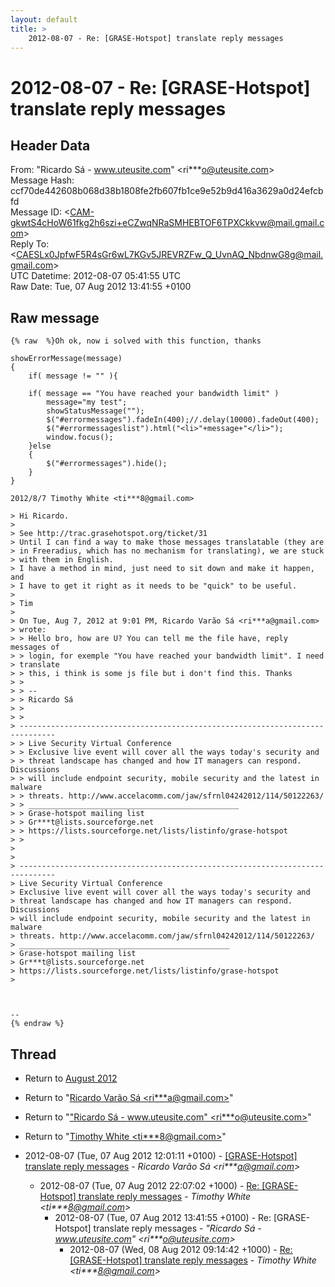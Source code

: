 ```yaml
---
layout: default
title: >
    2012-08-07 - Re: [GRASE-Hotspot] translate reply messages
---
```


# 2012-08-07 - Re: [GRASE-Hotspot] translate reply messages

## Header Data

From: "Ricardo Sá - www.uteusite.com" \<ri***o@uteusite.com\><br>
Message Hash: ccf70de442608b068d38b1808fe2fb607fb1ce9e52b9d416a3629a0d24efcbfd<br>
Message ID: \<CAM-gkwtS4cHoW61fkg2h6szi+eCZwqNRaSMHEBTOF6TPXCkkvw@mail.gmail.com\><br>
Reply To: \<CAESLx0JpfwF5R4sGr6wL7KGv5JREVRZFw_Q_UvnAQ_NbdnwG8g@mail.gmail.com\><br>
UTC Datetime: 2012-08-07 05:41:55 UTC<br>
Raw Date: Tue, 07 Aug 2012 13:41:55 +0100<br>

## Raw message

```
{% raw  %}Oh ok, now i solved with this function, thanks

showErrorMessage(message)
{
    if( message != "" ){

    if( message == "You have reached your bandwidth limit" )
        message="my test";
        showStatusMessage("");
        $("#errormessages").fadeIn(400);//.delay(10000).fadeOut(400);
        $("#errormessageslist").html("<li>"+message+"</li>");
        window.focus();
    }else
    {
        $("#errormessages").hide();
    }
}

2012/8/7 Timothy White <ti***8@gmail.com>

> Hi Ricardo.
>
> See http://trac.grasehotspot.org/ticket/31
> Until I can find a way to make those messages translatable (they are
> in Freeradius, which has no mechanism for translating), we are stuck
> with them in English.
> I have a method in mind, just need to sit down and make it happen, and
> I have to get it right as it needs to be "quick" to be useful.
>
> Tim
>
> On Tue, Aug 7, 2012 at 9:01 PM, Ricardo Varão Sá <ri***a@gmail.com>
> wrote:
> > Hello bro, how are U? You can tell me the file have, reply messages of
> > login, for exemple "You have reached your bandwidth limit". I need
> translate
> > this, i think is some js file but i don't find this. Thanks
> >
> > --
> > Ricardo Sá
> >
> >
> ------------------------------------------------------------------------------
> > Live Security Virtual Conference
> > Exclusive live event will cover all the ways today's security and
> > threat landscape has changed and how IT managers can respond. Discussions
> > will include endpoint security, mobile security and the latest in malware
> > threats. http://www.accelacomm.com/jaw/sfrnl04242012/114/50122263/
> > _______________________________________________
> > Grase-hotspot mailing list
> > Gr***t@lists.sourceforge.net
> > https://lists.sourceforge.net/lists/listinfo/grase-hotspot
> >
>
>
> ------------------------------------------------------------------------------
> Live Security Virtual Conference
> Exclusive live event will cover all the ways today's security and
> threat landscape has changed and how IT managers can respond. Discussions
> will include endpoint security, mobile security and the latest in malware
> threats. http://www.accelacomm.com/jaw/sfrnl04242012/114/50122263/
> _______________________________________________
> Grase-hotspot mailing list
> Gr***t@lists.sourceforge.net
> https://lists.sourceforge.net/lists/listinfo/grase-hotspot
>



--
{% endraw %}
```

## Thread

+ Return to [August 2012](/archive/2012/08)

+ Return to "[Ricardo Varão Sá <ri***a<span>@</span>gmail.com>](/authors/ri___a_at_gmail_com)"
+ Return to "["Ricardo Sá - www.uteusite.com" <ri***o<span>@</span>uteusite.com>](/authors/ri___o_at_uteusite_com)"
+ Return to "[Timothy White <ti***8<span>@</span>gmail.com>](/authors/ti___8_at_gmail_com)"

+ 2012-08-07 (Tue, 07 Aug 2012 12:01:11 +0100) - [[GRASE-Hotspot] translate reply messages](/archive/2012/08/7001b5f22fff7ae732d6bca086ab72b952845323ed872dfd402b357f90aecbd6) - _Ricardo Varão Sá \<ri***a@gmail.com\>_
  + 2012-08-07 (Tue, 07 Aug 2012 22:07:02 +1000) - [Re: [GRASE-Hotspot] translate reply messages](/archive/2012/08/a82738eba234ab3631b8e457a318028ab33ad3224991f07d3104c74211020108) - _Timothy White \<ti***8@gmail.com\>_
    + 2012-08-07 (Tue, 07 Aug 2012 13:41:55 +0100) - Re: [GRASE-Hotspot] translate reply messages - _"Ricardo Sá - www.uteusite.com" \<ri***o@uteusite.com\>_
      + 2012-08-07 (Wed, 08 Aug 2012 09:14:42 +1000) - [Re: [GRASE-Hotspot] translate reply messages](/archive/2012/08/8dc2d392b36767514631d46d49a9a7634b90dc0b14be573e7e3e920487ff5eae) - _Timothy White \<ti***8@gmail.com\>_

